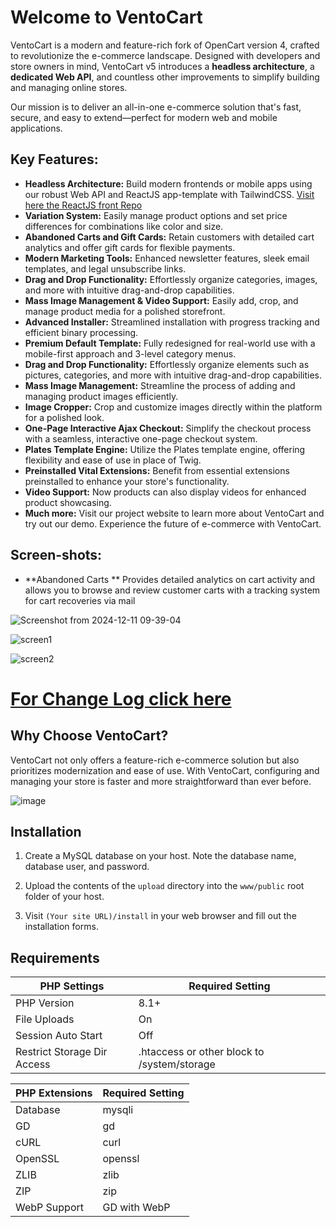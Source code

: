 # Welcome to VentoCart
 
VentoCart is a modern and feature-rich fork of OpenCart version 4, crafted to revolutionize the e-commerce landscape. Designed with developers and store owners in mind, VentoCart v5 introduces a **headless architecture**, a **dedicated Web API**, and countless other improvements to simplify building and managing online stores.

Our mission is to deliver an all-in-one e-commerce solution that's fast, secure, and easy to extend—perfect for modern web and mobile applications.

 
## Key Features:

- **Headless Architecture:** Build modern frontends or mobile apps using our robust Web API and ReactJS app-template with TailwindCSS. [Visit here the ReactJS front Repo](https://github.com/captainerd/ReactVento)
- **Variation System:** Easily manage product options and set price differences for combinations like color and size.
- **Abandoned Carts and Gift Cards:** Retain customers with detailed cart analytics and offer gift cards for flexible payments.
- **Modern Marketing Tools:** Enhanced newsletter features, sleek email templates, and legal unsubscribe links.
- **Drag and Drop Functionality:** Effortlessly organize categories, images, and more with intuitive drag-and-drop capabilities.
- **Mass Image Management & Video Support:** Easily add, crop, and manage product media for a polished storefront.
- **Advanced Installer:** Streamlined installation with progress tracking and efficient binary processing.
- **Premium Default Template:** Fully redesigned for real-world use with a mobile-first approach and 3-level category menus.
- **Drag and Drop Functionality:** Effortlessly organize elements such as pictures, categories, and more with intuitive drag-and-drop capabilities.
- **Mass Image Management:** Streamline the process of adding and managing product images efficiently.
- **Image Cropper:** Crop and customize images directly within the platform for a polished look.
- **One-Page Interactive Ajax Checkout:** Simplify the checkout process with a seamless, interactive one-page checkout system.
- **Plates Template Engine:** Utilize the Plates template engine, offering flexibility and ease of use in place of Twig.
- **Preinstalled Vital Extensions:** Benefit from essential extensions preinstalled to enhance your store's functionality.
- **Video Support:** Now products can also display videos for enhanced product showcasing.
- **Much more:** Visit our project website to learn more about VentoCart and try out our demo. Experience the future of e-commerce with VentoCart.

## Screen-shots:

- **Abandoned Carts ** Provides detailed analytics on cart activity and allows you to browse and review customer carts with a tracking system for cart recoveries via mail

![Screenshot from 2024-12-11 09-39-04](https://github.com/user-attachments/assets/d9832de9-b4a4-4ac0-a244-f8d716a8d43f)



![screen1](https://github.com/captainerd/VentoCart/assets/58100748/a8b1eb21-3e8a-4107-82ff-9936cc0cc0f0)


![screen2](https://github.com/captainerd/VentoCart/assets/58100748/c2f19fde-eef2-42ac-aa33-aa359de6c86f)


# [For Change Log click here](https://github.com/captainerd/VentoCart/blob/main/changelog.md)

## Why Choose VentoCart?

VentoCart not only offers a feature-rich e-commerce solution but also prioritizes modernization and ease of use. With VentoCart, configuring and managing your store is faster and more straightforward than ever before.

 
![image](https://github.com/captainerd/VentoCart/assets/58100748/e37c7923-4d03-496c-b40c-27587ada0645)


## Installation

1. Create a MySQL database on your host. Note the database name, database user, and password.

2. Upload the contents of the `upload` directory into the `www/public` root folder of your host.

3. Visit `(Your site URL)/install` in your web browser and fill out the installation forms.

 
## Requirements


| PHP Settings               | Required Setting |
|---------------------------|------------------|
| PHP Version               | 8.1+             |
| File Uploads              | On               |
| Session Auto Start        | Off              |
| Restrict Storage Dir Access | .htaccess or other block to /system/storage               |

| PHP Extensions            | Required Setting |
|---------------------------|------------------|
| Database                  | mysqli           |
| GD                        | gd               |
| cURL                      | curl             |
| OpenSSL                   | openssl          |
| ZLIB                      | zlib             |
| ZIP                       | zip              |
| WebP Support              | GD with WebP             |

